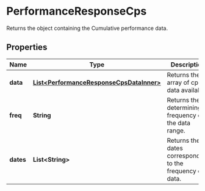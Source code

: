 

# PerformanceResponseCps

Returns the object containing the Cumulative performance data.

## Properties

| Name | Type | Description | Notes |
|------------ | ------------- | ------------- | -------------|
|**data** | [**List&lt;PerformanceResponseCpsDataInner&gt;**](PerformanceResponseCpsDataInner.md) | Returns the array of cps data available. |  [optional] |
|**freq** | **String** | Returns the determining frequency of the data range. |  [optional] |
|**dates** | **List&lt;String&gt;** | Returns the dates corresponding to the frequency of data. |  [optional] |



